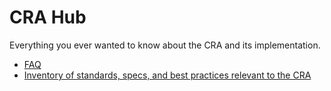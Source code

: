 # CRA Hub

Everything you ever wanted to know about the CRA and its implementation.

* [FAQ](./faq.md)
* [Inventory of standards, specs, and best practices relevant to the CRA](./inventory.md)
